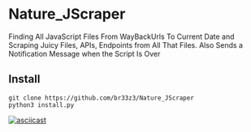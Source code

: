 # Nature_JScraper
Finding All JavaScript Files From WayBackUrls To Current Date and Scraping Juicy Files, APIs,
Endpoints from All That Files. Also Sends a Notification Message when the Script Is Over

## Install
```
git clone https://github.com/br33z3/Nature_JScraper
python3 install.py
```

[![asciicast](https://asciinema.org/a/462166.svg)](https://asciinema.org/a/462166)
